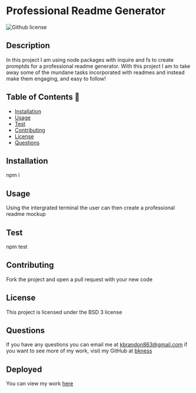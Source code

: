 # Professional Readme Generator
 ![Github license](https://img.shields.io/badge/license-BSD%203-blue.svg)

## Description 
In this project I am using node packages with inquire and fs to create promptds for a professional readme generator. With this project I am to take away some of the mundane tasks incorporated with readmes and instead make them engaging, and easy to follow!

## Table of Contents 📝

- [Installation](#installation)
- [Usage](#usage)
- [Test](#test)
- [Contributing](#contributing)
 - [License](#license)
- [Questions](#questions-📝)

## Installation 
npm i

## Usage
Using the intergrated terminal the user can then create a professional readme mockup 

## Test 
npm test

## Contributing
Fork the project and open a pull request with your new code

 ## License
This project is licensed under the BSD 3 license

## Questions
If you have any questions you can email me at kbrandon863@gmail.com if you want to see more of my work, visit my GitHub at [bkness](https://github.com/bkness)

## Deployed
You can view my work [here](https://bkness.github.com/readme-generator/)
